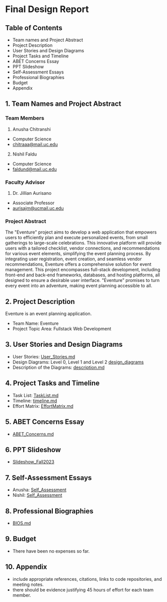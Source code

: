 # Final Design Report

## Table of Contents
 - Team names and Project Abstract
 - Project Description
 - User Stories and Design Diagrams
 - Project Tasks and Timeline
 - ABET Concerns Essay
 - PPT Slideshow
 - Self-Assessment Essays 
 - Professional Biographies
 - Budget
 - Appendix

## 1. Team Names and Project Abstract

### Team Members

1. Anusha Chitranshi

-  Computer Science
-  chitraaa@mail.uc.edu

2. Nishil Faldu

- Computer Science
- faldund@mail.uc.edu

### Faculty Advisor

1. Dr. Jillian Aurisano

- Associate Professor
-  aurisajm@ucmail.uc.edu

### Project Abstract
The "Eventure" project aims to develop a web application that empowers users to efficiently plan and execute personalized events, from small gatherings to large-scale celebrations. This innovative platform will provide users with a tailored checklist, vendor connections, and recommendations for various event elements, simplifying the event planning process. By integrating user registration, event creation, and seamless vendor recommendations, Eventure offers a comprehensive solution for event management. This project encompasses full-stack development, including front-end and back-end frameworks, databases, and hosting platforms, all designed to ensure a desirable user interface. "Eventure" promises to turn every event into an adventure, making event planning accessible to all.

## 2. Project Description
Eventure is an event planning application. 

- Team Name: Eventure
- Project Topic Area: Fullstack Web Development

## 3. User Stories and Design Diagrams
- User Stories: [User_Stories.md](https://bitbucket.org/eventureapp/eventure/src/develop/senior_design/User_Stories.md)
- Design Diagrams: Level 0, Level 1 and Level 2 [design_diagrams](https://bitbucket.org/eventureapp/eventure/src/develop/senior_design/design_diagrams/)
- Description of the Diagrams: [description.md](https://bitbucket.org/eventureapp/eventure/src/develop/senior_design/design_diagrams/description.md)

## 4. Project Tasks and Timeline
- Task List: [TaskList.md](https://bitbucket.org/eventureapp/eventure/src/develop/senior_design/TaskList.md)
- Timeline: [timeline.md](https://bitbucket.org/eventureapp/eventure/src/8cd0665907a3/senior_design/timeline.md?at=develop)
- Effort Matrix: [EffortMatrix.md](https://bitbucket.org/eventureapp/eventure/src/develop/senior_design/EffortMatrix.md)

## 5. ABET Concerns Essay
- [ABET_Concerns.md](https://bitbucket.org/eventureapp/eventure/src/develop/senior_design/ABET_Concerns.md)

## 6. PPT Slideshow
- [Slideshow_Fall2023](https://docs.google.com/presentation/d/1ieHQh_m14ma98bE--ONzPvmpm8qnWEzNSEhZ-Mcs-mQ/edit#slide=id.g54dda1946d_6_322)

## 7. Self-Assessment Essays
- Anusha: [Self_Assessment](https://bitbucket.org/eventureapp/eventure/src/develop/senior_design/AnushaCapstoneAssessment.md)
- Nishil: [Self_Assessment](https://bitbucket.org/eventureapp/eventure/src/develop/senior_design/NishilCapstoneAssessment.md)

## 8. Professional Biographies
- [BIOS.md](https://bitbucket.org/eventureapp/eventure/src/develop/senior_design/BIOS.md)

## 9. Budget 
- There have been no expenses so far. 

## 10. Appendix
- include appropriate references, citations, links to code repositories, and meeting notes.
- there should be evidence justifying 45 hours of effort for each team member.


